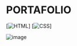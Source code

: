 # PORTAFOLIO

[![HTML](https://img.shields.io/badge/html-3.11+-yellow?style=for-the-badge&logo=python&logoColor=white&labelColor=101010)]
[![CSS](https://img.shields.io/badge/css-0.3.8+-5646ED?style=for-the-badge&logo=reflex&logoColor=white&labelColor=101010)]

![image](https://github.com/Company-Codermex/Portafolio/assets/143505447/c1cdd572-e2c6-4916-91f1-01941db116c0)
